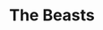 ---
title: "The Beasts"
year: 2022
rating: 4
stars: "★★★★"
rewatched: false
permalink: "the-beasts-2022"
watched_on: 2022-12-26
---